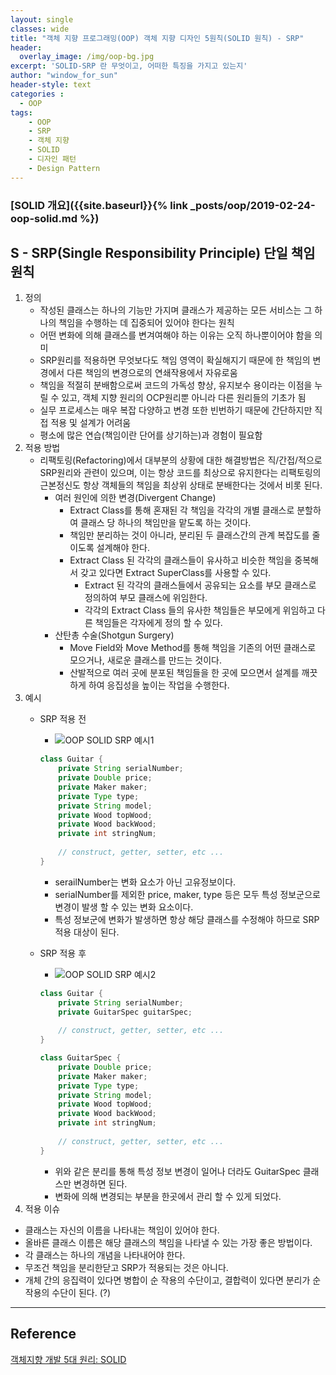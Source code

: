 ```yaml
--- 
layout: single
classes: wide
title: "객체 지향 프로그래밍(OOP) 객체 지향 디자인 5원칙(SOLID 원칙) - SRP"
header:
  overlay_image: /img/oop-bg.jpg
excerpt: 'SOLID-SRP 란 무엇이고, 어떠한 특징을 가지고 있는지'
author: "window_for_sun"
header-style: text
categories :
  - OOP
tags:
    - OOP
    - SRP
    - 객체 지향
    - SOLID
    - 디자인 패턴
    - Design Pattern
---  
```


### [SOLID 개요]({{site.baseurl}}{% link _posts/oop/2019-02-24-oop-solid.md %})

## S - SRP(Single Responsibility Principle) 단일 책임 원칙
1. 정의
	- 작성된 클래스는 하나의 기능만 가지며 클래스가 제공하는 모든 서비스는 그 하나의 책임을 수행하는 데 집중되어 있어야 한다는 원칙
	- 어떤 변화에 의해 클래스를 변겨여해야 하는 이유는 오직 하나뿐이어야 함을 의미
	- SRP원리를 적용하면 무엇보다도 책임 영역이 확실해지기 때문에 한 책임의 변경에서 다른 책임의 변경으로의 연쇄작용에서 자유로움
	- 책임을 적절히 분배함으로써 코드의 가독성 향상, 유지보수 용이라는 이점을 누릴 수 있고, 객체 지향 원리의 OCP원리뿐 아니라 다른 원리들의 기초가 됨
	- 실무 프로세스는 매우 복잡 다양하고 변경 또한 빈번하기 때문에 간단하지만 직접 적용 및 설계가 어려움
	- 평소에 많은 연습(책임이란 단어를 상기하는)과 경험이 필요함
1. 적용 방법
	- 리팩토링(Refactoring)에서 대부분의 상황에 대한 해결방법은 직/간접/적으로 SRP원리와 관련이 있으며, 이는 항상 코드를 최상으로 유지한다는 리팩토링의 근본정신도 항상 객체들의 책임을 최상위 상태로 분배한다는 것에서 비롯 된다.
		- 여러 원인에 의한 변경(Divergent Change)
			- Extract Class를 통해 혼재된 각 책임을 각각의 개별 클래스로 분할하여 클래스 당 하나의 책임만을 맡도록 하는 것이다.
			- 책임만 분리하는 것이 아니라, 분리된 두 클래스간의 관계 복잡도를 줄이도록 설계해야 한다.
			- Extract Class 된 각각의 클래스들이 유사하고 비슷한 책임을 중복해서 갖고 있다면 Extract SuperClass를 사용할 수 있다.
				- Extract 된 각각의 클래스들에서 공유되는 요소를 부모 클래스로 정의하여 부모 클래스에 위임한다.
				- 각각의 Extract Class 들의 유사한 책임들은 부모에게 위임하고 다른 책임들은 각자에게 정의 할 수 있다.
		- 산탄총 수술(Shotgun Surgery)
			- Move Field와 Move Method를 통해 책임을 기존의 어떤 클래스로 모으거나, 새로운 클래스를 만드는 것이다.
			- 산발적으로 여러 곳에 분포된 책임들을 한 곳에 모으면서 설계를 깨끗하게 하여 응집성을 높이는 작업을 수행한다.
1. 예시
	- SRP 적용 전
		- ![OOP SOLID SRP 예시1]({{site.baseurl}}/img/oop-solid-srp-ex-1-classdiagram.png)
	
		```java
		class Guitar {
			private String serialNumber;
			private Double price;
			private Maker maker;
			private Type type;
			private String model;
			private Wood topWood;
			private Wood backWood;
			private int stringNum;
			
			// construct, getter, setter, etc ...
		}
		```  
	
		- serailNumber는 변화 요소가 아닌 고유정보이다. 
		- serialNumber를 제외한 price, maker, type 등은 모두 특성 정보군으로 변경이 발생 할 수 있는 변화 요소이다.
		- 특성 정보군에 변화가 발생하면 항상 해당 클래스를 수정해야 하므로 SRP 적용 대상이 된다.
	- SRP 적용 후
		- ![OOP SOLID SRP 예시2]({{site.baseurl}}/img/oop-solid-srp-ex-2-classdiagram.png)
	
		```java
		class Guitar {
			private String serialNumber;
			private GuitarSpec guitarSpec;
			
			// construct, getter, setter, etc ...
		}
		
		class GuitarSpec {
	        private Double price;
	        private Maker maker;
	        private Type type;
	        private String model;
	        private Wood topWood;
	        private Wood backWood;
	        private int stringNum;
	        
	        // construct, getter, setter, etc ...
	    }
		```  
		
		- 위와 같은 분리를 통해 특성 정보 변경이 일어나 더라도 GuitarSpec 클래스만 변경하면 된다.
		- 변화에 의해 변경되는 부분을 한곳에서 관리 할 수 있게 되었다.
1. 적용 이슈
- 클래스는 자신의 이름을 나타내는 책임이 있어야 한다.
- 올바른 클래스 이름은 해당 클래스의 책임을 나타낼 수 있는 가장 좋은 방법이다.
- 각 클래스는 하나의 개념을 나타내어야 한다.
- 무조건 책임을 분리한닫고 SRP가 적용되는 것은 아니다.
- 개체 간의 응집력이 있다면 병합이 순 작용의 수단이고, 결합력이 있다면 분리가 순 작용의 수단이 된다. (?)


---
## Reference
[객체지향 개발 5대 원리: SOLID](http://www.nextree.co.kr/p6960/)  